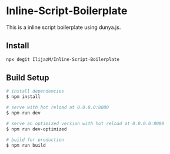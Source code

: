 # Inline-Script-Boilerplate

This is a inline script boilerplate using dunya.js.

## Install

```bash
npx degit IlijazM/Inline-Script-Boilerplate
```

## Build Setup

```bash
# install dependencies
$ npm install

# serve with hot reload at 0.0.0.0:8080
$ npm run dev

# serve an optimized version with hot reload at 0.0.0.0:8080
$ npm run dev-optimized

# build for production
$ npm run build
```
